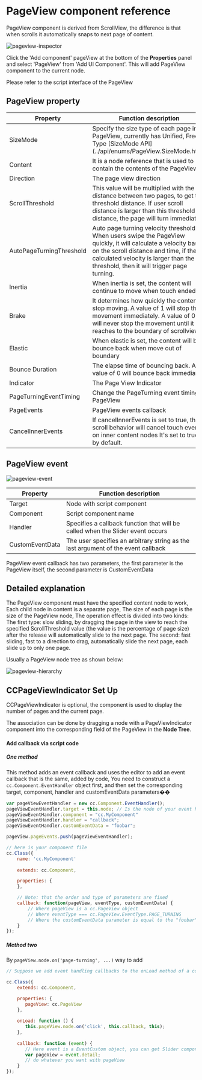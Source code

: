 # PageView component reference

PageView component is derived from ScrollView, the difference is that when scrolls it automatically snaps to next page of content.

![pageview-inspector](./pageview/pageview-inspector.png)

Click the 'Add component' pageView at the bottom of the **Properties** panel and select 'PageView' from 'Add UI Component'. This will add PageView component to the current node.

Please refer to the script interface of the PageView

## PageView property

| Property                 | Function description |
| --------------           | ----------- |
| SizeMode                 | Specify the size type of each page in PageView, currently has Unified, Free Type [SizeMode API] (../api/enums/PageView.SizeMode.html)|
| Content                  | It is a node reference that is used to contain the contents of the PageView |
| Direction                | The page view direction |
| ScrollThreshold          | This value will be multiplied with the distance between two pages, to get the threshold distance. If user scroll distance is larger than this threshold distance, the page will turn immediately |
| AutoPageTurningThreshold | Auto page turning velocity threshold. When users swipe the PageView quickly, it will calculate a velocity based on the scroll distance and time, if the calculated velocity is larger than the threshold, then it will trigger page turning. |
| Inertia                  | When inertia is set, the content will continue to move when touch ended |
| Brake                    | It determines how quickly the content stop moving. A value of 1 will stop the movement immediately. A value of 0 will never stop the movement until it reaches to the boundary of scrollview. |
| Elastic                  | When elastic is set, the content will be bounce back when move out of boundary |
| Bounce Duration          | The elapse time of bouncing back. A value of 0 will bounce back immediately |
| Indicator                | The Page View Indicator |
| PageTurningEventTiming   | Change the PageTurning event timing of PageView |
| PageEvents               | PageView events callback |
| CancelInnerEvents        | If cancelInnerEvents is set to true, the scroll behavior will cancel touch events on inner content nodes It's set to true by default.|

## PageView event

![pageview-event](./pageview/pageview-event.png)

| Property        | Function description |
| --------------  | -----------                                                  |
| Target          | Node with script component |
| Component       | Script component name |
| Handler         | Specifies a callback function that will be called when the Slider event occurs |
| CustomEventData | The user specifies an arbitrary string as the last argument of the event callback |

PageView event callback has two parameters, the first parameter is the PageView itself, the second parameter is CustomEventData

## Detailed explanation

The PageView component must have the specified content node to work, Each child node in content is a separate page, The size of each page is the size of the PageView node, The operation effect is divided into two kinds: The first type: slow sliding, by dragging the page in the view to reach the specified ScrollThreshold value (the value is the percentage of page size) after the release will automatically slide to the next page. The second: fast sliding, fast to a direction to drag, automatically slide the next page, each slide up to only one page.

Usually a PageView node tree as shown below:

![pageview-hierarchy](./pageview/pageview-hierarchy.png)

## CCPageViewIndicator Set Up

CCPageViewIndicator is optional, the component is used to display the number of pages and the current page.

The association can be done by dragging a node with a PageViewIndicator component into the corresponding field of the PageView in the **Node Tree**.

#### Add callback via script code

##### One method

This method adds an event callback and uses the editor to add an event callback that is the same, added by code,
You need to construct a `cc.Component.EventHandler` object first, and then set the corresponding target, component, handler and customEventData parameters��

```js
var pageViewEventHandler = new cc.Component.EventHandler();
pageViewEventHandler.target = this.node; // Is the node of your event handling code component
pageViewEventHandler.component = "cc.MyComponent"
pageViewEventHandler.handler = "callback";
pageViewEventHandler.customEventData = "foobar";

pageView.pageEvents.push(pageViewEventHandler);

// here is your component file
cc.Class({
    name: 'cc.MyComponent'
    
    extends: cc.Component,

    properties: {
    },

    // Note: that the order and type of parameters are fixed
    callback: function(pageView, eventType, customEventData) {
        // Where pageView is a cc.PageView object
        // Where eventType === cc.PageView.EventType.PAGE_TURNING
        // Where the customEventData parameter is equal to the "foobar"
    }
});
```

##### Method two

By `pageView.node.on('page-turning', ...)` way to add

```js
// Suppose we add event handling callbacks to the onLoad method of a component and perform event handling in the callback function:

cc.Class({
    extends: cc.Component,

    properties: {
       pageView: cc.PageView
    },
    
    onLoad: function () {
       this.pageView.node.on('click', this.callback, this);
    },
    
    callback: function (event) {
       // Here event is a EventCustom object, you can get Slider components through event.detail
       var pageView = event.detail;
       // do whatever you want with pageView
    }
});
```

